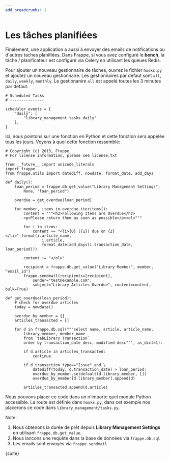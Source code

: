```yaml
---
add_breadcrumbs: 1
---
```

# Les tâches planifiées

Finalement, une application a aussi à envoyer des emails de notifications ou d'autres taches planifiées. Dans Frappe, si
 vous avez configuré le **bench**, la tâche / planificateur est configuré via Celery en utilisant les queues Redis.

Pour ajouter un nouveau gestionnaire de tâches, ouvrez le fichier `hooks.py` et ajoutez un nouveau gestionnaire. Les gestionnaires
 par defaut sont `all`, `daily`, `weekly`, `monthly`. Le gestionanire `all` est appelé toutes les 3 minutes par defaut.

	# Scheduled Tasks
	# ---------------

	scheduler_events = {
		"daily": [
			"library_management.tasks.daily"
		],
	}

Ici, nous pointons sur une fonction en Python et cette fonction sera appelée tous les jours. Voyons à quoi cette fonction
ressemble:

	# Copyright (c) 2013, Frappe
	# For license information, please see license.txt

	from __future__ import unicode_literals
	import frappe
	from frappe.utils import datediff, nowdate, format_date, add_days

	def daily():
		loan_period = frappe.db.get_value("Library Management Settings",
			None, "loan_period")

		overdue = get_overdue(loan_period)

		for member, items in overdue.iteritems():
			content = """<h2>Following Items are Overdue</h2>
			<p>Please return them as soon as possible</p><ol>"""

			for i in items:
				content += "<li>{0} ({1}) due on {2}</li>".format(i.article_name,
					i.article,
					format_date(add_days(i.transaction_date, loan_period)))

			content += "</ol>"

			recipient = frappe.db.get_value("Library Member", member, "email_id")
			frappe.sendmail(recipients=[recipient],
				sender="test@example.com",
				subject="Library Articles Overdue", content=content, bulk=True)

	def get_overdue(loan_period):
		# check for overdue articles
		today = nowdate()

		overdue_by_member = {}
		articles_transacted = []

		for d in frappe.db.sql("""select name, article, article_name,
			library_member, member_name
			from `tabLibrary Transaction`
			order by transaction_date desc, modified desc""", as_dict=1):

			if d.article in articles_transacted:
				continue

			if d.transaction_type=="Issue" and \
				datediff(today, d.transaction_date) > loan_period:
				overdue_by_member.setdefault(d.library_member, [])
				overdue_by_member[d.library_member].append(d)

			articles_transacted.append(d.article)

Nous pouvons placer ce code dans un n'importe quel module Python accessible. La route est définie dans `hooks.py`, dans cet exemple nos placerons ce code dans `library_management/tasks.py`.

Note:

1. Nous obtenons la durée de prêt depuis **Library Management Settings** en utilisant `frappe.db.get_value`.
1. Nous lancons une requête dans la base de données via `frappe.db.sql`
1. Les emails sont envoyés via `frappe.sendmail`

{suite}
